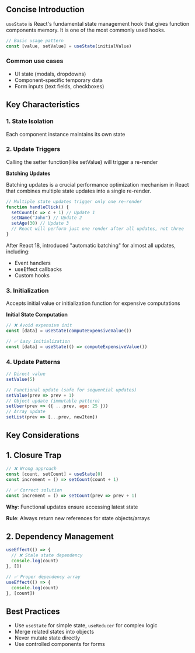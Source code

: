 ## Concise Introduction

`useState` is React's fundamental state management hook that gives function components memory. It is one of the most commonly used hooks.

```jsx
// Basic usage pattern
const [value, setValue] = useState(initialValue)
```

### Common use cases

- UI state (modals, dropdowns)
- Component-specific temporary data
- Form inputs (text fields, checkboxes)

## Key Characteristics

### 1. State Isolation

Each component instance maintains its own state

### 2. Update Triggers

Calling the setter function(like setValue) will trigger a re-render

**Batching Updates**

Batching updates is a crucial performance optimization mechanism in React that combines multiple state updates into a single re-render.

```jsx
// Multiple state updates trigger only one re-render
function handleClick() {
  setCount(c => c + 1) // Update 1
  setName("John") // Update 2
  setAge(30) // Update 3
  // React will perform just one render after all updates, not three
}
```

After React 18, introduced "automatic batching" for almost all updates, including:

- Event handlers
- useEffect callbacks
- Custom hooks

### 3. Initialization

Accepts initial value or initialization function for expensive computations

**Initial State Computation**

```jsx
// ❌ Avoid expensive init
const [data] = useState(computeExpensiveValue())

// ✅ Lazy initialization
const [data] = useState(() => computeExpensiveValue())
```

### 4. Update Patterns

```jsx
// Direct value
setValue(5)

// Functional update (safe for sequential updates)
setValue(prev => prev + 1)
// Object update (immutable pattern)
setUser(prev => ({ ...prev, age: 25 }))
// Array update
setList(prev => [...prev, newItem])
```

## Key Considerations

## 1. Closure Trap

```jsx
// ❌ Wrong approach
const [count, setCount] = useState(0)
const increment = () => setCount(count + 1)

// ✅ Correct solution
const increment = () => setCount(prev => prev + 1)
```

**Why**: Functional updates ensure accessing latest state

**Rule**: Always return new references for state objects/arrays

## 2. Dependency Management

```jsx
useEffect(() => {
  // ❌ Stale state dependency
  console.log(count)
}, [])

// ✅ Proper dependency array
useEffect(() => {
  console.log(count)
}, [count])
```

## Best Practices

- Use `useState` for simple state, `useReducer` for complex logic
- Merge related states into objects
- Never mutate state directly
- Use controlled components for forms
